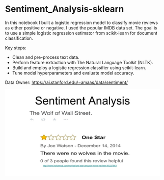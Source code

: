 # Sentiment_Analysis-sklearn

In this notebook I built a logistic regression model to classify movie reviews as either positive or negative. I used the popular IMDB data set. The goal is to use a simple logistic regression estimator from scikit-learn for document classification.

Key steps:
- Clean and pre-process text data.
- Perform feature extraction with The Natural Language Toolkit (NLTK).
- Build and employ a logistic regression classifier using scikit-learn.
- Tune model hyperparameters and evaluate model accuracy.

Data Owner: https://ai.stanford.edu/~amaas/data/sentiment/

![review_example](/review_example.jpg)

